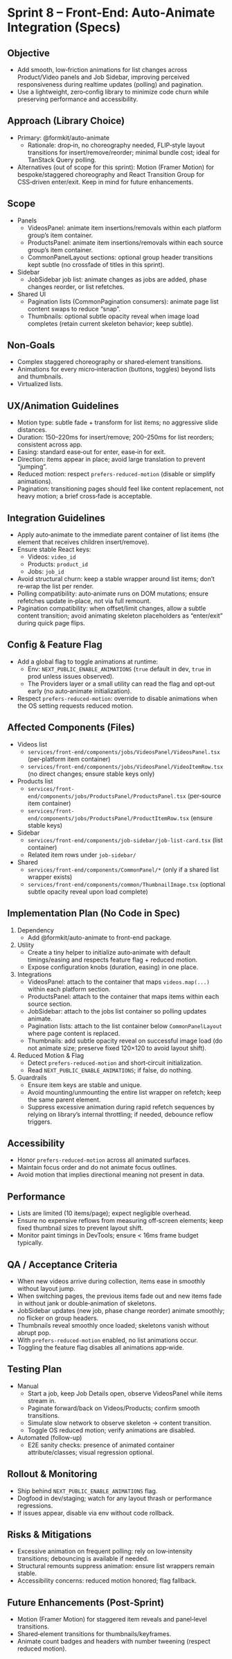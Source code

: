 # Sprint 8 – Front-End: Auto‑Animate Integration (Specs)

## Objective
- Add smooth, low‑friction animations for list changes across Product/Video panels and Job Sidebar, improving perceived responsiveness during realtime updates (polling) and pagination.
- Use a lightweight, zero‑config library to minimize code churn while preserving performance and accessibility.

## Approach (Library Choice)
- Primary: @formkit/auto-animate
  - Rationale: drop‑in, no choreography needed, FLIP‑style layout transitions for insert/remove/reorder; minimal bundle cost; ideal for TanStack Query polling.
- Alternatives (out of scope for this sprint): Motion (Framer Motion) for bespoke/staggered choreography and React Transition Group for CSS‑driven enter/exit. Keep in mind for future enhancements.

## Scope
- Panels
  - VideosPanel: animate item insertions/removals within each platform group’s item container.
  - ProductsPanel: animate item insertions/removals within each source group’s item container.
  - CommonPanelLayout sections: optional group header transitions kept subtle (no crossfade of titles in this sprint).
- Sidebar
  - JobSidebar job list: animate changes as jobs are added, phase changes reorder, or list refetches.
- Shared UI
  - Pagination lists (CommonPagination consumers): animate page list content swaps to reduce “snap”.
  - Thumbnails: optional subtle opacity reveal when image load completes (retain current skeleton behavior; keep subtle).

## Non‑Goals
- Complex staggered choreography or shared‑element transitions.
- Animations for every micro‑interaction (buttons, toggles) beyond lists and thumbnails.
- Virtualized lists.

## UX/Animation Guidelines
- Motion type: subtle fade + transform for list items; no aggressive slide distances.
- Duration: 150–220ms for insert/remove; 200–250ms for list reorders; consistent across app.
- Easing: standard ease‑out for enter, ease‑in for exit.
- Direction: items appear in place; avoid large translation to prevent “jumping”.
- Reduced motion: respect `prefers-reduced-motion` (disable or simplify animations).
- Pagination: transitioning pages should feel like content replacement, not heavy motion; a brief cross‑fade is acceptable.

## Integration Guidelines
- Apply auto‑animate to the immediate parent container of list items (the element that receives children insert/remove).
- Ensure stable React keys:
  - Videos: `video_id`
  - Products: `product_id`
  - Jobs: `job_id`
- Avoid structural churn: keep a stable wrapper around list items; don’t re‑wrap the list per render.
- Polling compatibility: auto‑animate runs on DOM mutations; ensure refetches update in‑place, not via full remount.
- Pagination compatibility: when offset/limit changes, allow a subtle content transition; avoid animating skeleton placeholders as “enter/exit” during quick page flips.

## Config & Feature Flag
- Add a global flag to toggle animations at runtime:
  - Env: `NEXT_PUBLIC_ENABLE_ANIMATIONS` (`true` default in dev, `true` in prod unless issues observed).
  - The Providers layer or a small utility can read the flag and opt‑out early (no auto‑animate initialization).
- Respect `prefers-reduced-motion`: override to disable animations when the OS setting requests reduced motion.

## Affected Components (Files)
- Videos list
  - `services/front-end/components/jobs/VideosPanel/VideosPanel.tsx` (per‑platform item container)
  - `services/front-end/components/jobs/VideosPanel/VideoItemRow.tsx` (no direct changes; ensure stable keys only)
- Products list
  - `services/front-end/components/jobs/ProductsPanel/ProductsPanel.tsx` (per‑source item container)
  - `services/front-end/components/jobs/ProductsPanel/ProductItemRow.tsx` (ensure stable keys)
- Sidebar
  - `services/front-end/components/job-sidebar/job-list-card.tsx` (list container)
  - Related item rows under `job-sidebar/`
- Shared
  - `services/front-end/components/CommonPanel/*` (only if a shared list wrapper exists)
  - `services/front-end/components/common/ThumbnailImage.tsx` (optional subtle opacity reveal upon load complete)

## Implementation Plan (No Code in Spec)
1) Dependency
   - Add @formkit/auto-animate to front-end package.
2) Utility
   - Create a tiny helper to initialize auto‑animate with default timings/easing and respects feature flag + reduced motion.
   - Expose configuration knobs (duration, easing) in one place.
3) Integrations
   - VideosPanel: attach to the container that maps `videos.map(...)` within each platform section.
   - ProductsPanel: attach to the container that maps items within each source section.
   - JobSidebar: attach to the jobs list container so polling updates animate.
   - Pagination lists: attach to the list container below `CommonPanelLayout` where page content is replaced.
   - Thumbnails: add subtle opacity reveal on successful image load (do not animate size; preserve fixed 120×120 to avoid layout shift).
4) Reduced Motion & Flag
   - Detect `prefers-reduced-motion` and short‑circuit initialization.
   - Read `NEXT_PUBLIC_ENABLE_ANIMATIONS`; if false, do nothing.
5) Guardrails
   - Ensure item keys are stable and unique.
   - Avoid mounting/unmounting the entire list wrapper on refetch; keep the same parent element.
   - Suppress excessive animation during rapid refetch sequences by relying on library’s internal throttling; if needed, debounce reflow triggers.

## Accessibility
- Honor `prefers-reduced-motion` across all animated surfaces.
- Maintain focus order and do not animate focus outlines.
- Avoid motion that implies directional meaning not present in data.

## Performance
- Lists are limited (10 items/page); expect negligible overhead.
- Ensure no expensive reflows from measuring off‑screen elements; keep fixed thumbnail sizes to prevent layout shift.
- Monitor paint timings in DevTools; ensure < 16ms frame budget typically.

## QA / Acceptance Criteria
- When new videos arrive during collection, items ease in smoothly without layout jump.
- When switching pages, the previous items fade out and new items fade in without jank or double‑animation of skeletons.
- JobSidebar updates (new job, phase change reorder) animate smoothly; no flicker on group headers.
- Thumbnails reveal smoothly once loaded; skeletons vanish without abrupt pop.
- With `prefers-reduced-motion` enabled, no list animations occur.
- Toggling the feature flag disables all animations app‑wide.

## Testing Plan
- Manual
  - Start a job, keep Job Details open, observe VideosPanel while items stream in.
  - Paginate forward/back on Videos/Products; confirm smooth transitions.
  - Simulate slow network to observe skeleton → content transition.
  - Toggle OS reduced motion; verify animations are disabled.
- Automated (follow-up)
  - E2E sanity checks: presence of animated container attribute/classes; visual regression optional.

## Rollout & Monitoring
- Ship behind `NEXT_PUBLIC_ENABLE_ANIMATIONS` flag.
- Dogfood in dev/staging; watch for any layout thrash or performance regressions.
- If issues appear, disable via env without code rollback.

## Risks & Mitigations
- Excessive animation on frequent polling: rely on low‑intensity transitions; debouncing is available if needed.
- Structural remounts suppress animation: ensure list wrappers remain stable.
- Accessibility concerns: reduced motion honored; flag fallback.

## Future Enhancements (Post‑Sprint)
- Motion (Framer Motion) for staggered item reveals and panel‑level transitions.
- Shared‑element transitions for thumbnails/keyframes.
- Animate count badges and headers with number tweening (respect reduced motion).

